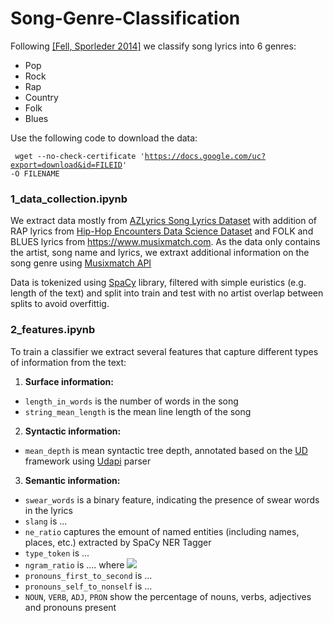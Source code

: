 # Song-Genre-Classification

Following [[Fell, Sporleder 2014]](https://www.aclweb.org/anthology/C14-1059/) we classify song lyrics into 6 genres:
- Pop
- Rock
- Rap
- Country
- Folk      
- Blues

Use the following code to download the data:

<code> wget --no-check-certificate 'https://docs.google.com/uc?export=download&id=FILEID' -O FILENAME</code>

### 1_data_collection.ipynb
We extract data mostly from [AZLyrics Song Lyrics Dataset](https://www.kaggle.com/albertsuarez/azlyrics) with addition of RAP lyrics from [Hip-Hop Encounters Data Science Dataset](https://www.kaggle.com/rikdifos/rap-lyrics) and FOLK and BLUES lyrics from https://www.musixmatch.com.
As the data only contains the artist, song name and lyrics, we extraxt additional information on the song genre using [Musixmatch API](https://developer.musixmatch.com) 

Data is tokenized using [SpaCy](https://spacy.io) library, filtered with simple euristics (e.g. length of the text) and split into train and test with no artist overlap between splits to avoid overfittig.


### 2_features.ipynb
To train a classifier we extract several features that capture different types of information from the text:
1. **Surface information:**
  - ```length_in_words``` is the number of words in the song
  - ```string_mean_length``` is the mean line length of the song 
2. **Syntactic information:**
  - ```mean_depth``` is mean syntactic tree depth, annotated based on the [UD](https://universaldependencies.org) framework using [Udapi](https://udapi.github.io) parser
3. **Semantic information:**
  - ```swear_words``` is a binary feature, indicating the presence of swear words in the lyrics
  - ```slang```  is ...
  - ```ne_ratio``` captures the emount of named entities (including names, places, etc.) extracted by SpaCy NER Tagger
  - ```type_token``` is ...
  - ```ngram_ratio``` is .... where <img src="https://render.githubusercontent.com/render/math?math=n \leq 3">
  - ```pronouns_first_to_second``` is ...
  - ```pronouns_self_to_nonself``` is ...
  - ```NOUN```, ```VERB```, ```ADJ```, ```PRON``` show the percentage of nouns, verbs, adjectives and pronouns present
  

